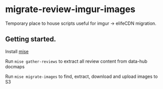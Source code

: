 # migrate-review-imgur-images

Temporary place to house scripts useful for imgur -> elifeCDN migration.

## Getting started.

Install [mise](https://mise.jdx.dev/installing-mise.html)

Run `mise gather-reviews` to extract all review content from data-hub docmaps

Run `mise migrate-images` to find, extract, download and upload images to S3
